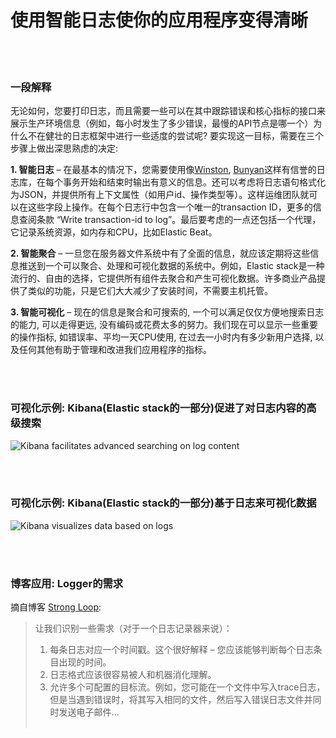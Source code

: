 # 使用智能日志使你的应用程序变得清晰

<br/><br/>


### 一段解释

无论如何，您要打印日志，而且需要一些可以在其中跟踪错误和核心指标的接口来展示生产环境信息（例如，每小时发生了多少错误，最慢的API节点是哪一个）为什么不在健壮的日志框架中进行一些适度的尝试呢? 要实现这一目标，需要在三个步骤上做出深思熟虑的决定:

**1. 智能日志** – 在最基本的情况下，您需要使用像[Winston](https://github.com/winstonjs/winston), [Bunyan](https://github.com/trentm/node-bunyan)这样有信誉的日志库，在每个事务开始和结束时输出有意义的信息。还可以考虑将日志语句格式化为JSON，并提供所有上下文属性（如用户id、操作类型等）。这样运维团队就可以在这些字段上操作。在每个日志行中包含一个唯一的transaction ID，更多的信息查阅条款 “Write transaction-id to log”。最后要考虑的一点还包括一个代理，它记录系统资源，如内存和CPU，比如Elastic Beat。

**2. 智能聚合** – 一旦您在服务器文件系统中有了全面的信息，就应该定期将这些信息推送到一个可以聚合、处理和可视化数据的系统中。例如，Elastic stack是一种流行的、自由的选择，它提供所有组件去聚合和产生可视化数据。许多商业产品提供了类似的功能，只是它们大大减少了安装时间，不需要主机托管。

**3. 智能可视化** – 现在的信息是聚合和可搜索的, 一个可以满足仅仅方便地搜索日志的能力, 可以走得更远, 没有编码或花费太多的努力。我们现在可以显示一些重要的操作指标, 如错误率、平均一天CPU使用, 在过去一小时内有多少新用户选择, 以及任何其他有助于管理和改进我们应用程序的指标。

<br/><br/>


### 可视化示例: Kibana(Elastic stack的一部分)促进了对日志内容的高级搜索
![Kibana facilitates advanced searching on log content](./assets/images/smartlogging1.png)

<br/><br/>

### 可视化示例: Kibana(Elastic stack的一部分)基于日志来可视化数据
![Kibana visualizes data based on logs](./assets/images/smartlogging2.jpg)

<br/><br/>

### 博客应用: Logger的需求
摘自博客 [Strong Loop](https://strongloop.com/strongblog/compare-node-js-logging-winston-bunyan/):

> 让我们识别一些需求（对于一个日志记录器来说）：
> 1. 每条日志对应一个时间戳。这个很好解释 – 您应该能够判断每个日志条目出现的时间。
> 2. 日志格式应该很容易被人和机器消化理解。
> 3. 允许多个可配置的目标流。例如，您可能在一个文件中写入trace日志，但是当遇到错误时，将其写入相同的文件，然后写入错误日志文件并同时发送电子邮件...
 <br/><br/>
 

 
<br/><br/>
